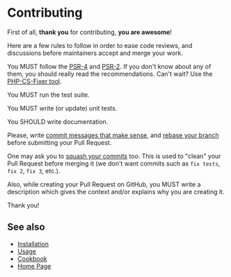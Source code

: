 # Contributing

First of all, **thank you** for contributing, **you are awesome**!

Here are a few rules to follow in order to ease code reviews, and discussions
before maintainers accept and merge your work.

You MUST follow the [PSR-4](http://www.php-fig.org/psr/psr-4) and
[PSR-2](http://www.php-fig.org/psr/2/). If you don't know about any of them,
you should really read the recommendations. Can't wait? Use the
[PHP-CS-Fixer tool](http://cs.sensiolabs.org/).

You MUST run the test suite.

You MUST write (or update) unit tests.

You SHOULD write documentation.

Please, write [commit messages that make sense](http://tbaggery.com/2008/04/19/a-note-about-git-commit-messages.html),
and [rebase your branch](http://git-scm.com/book/en/Git-Branching-Rebasing) before submitting your Pull Request.

One may ask you to [squash your commits](http://gitready.com/advanced/2009/02/10/squashing-commits-with-rebase.html)
too. This is used to "clean" your Pull Request before merging it (we don't want
commits such as `fix tests`, `fix 2`, `fix 3`, etc.).

Also, while creating your Pull Request on GitHub, you MUST write a description
which gives the context and/or explains why you are creating it.

Thank you!

## See also

- [Installation](resources/doc/installation.md)
- [Usage](resources/doc/usage.md)
- [Cookbook](resources/doc/cookbook.md)
- [Home Page](README.md)
